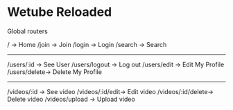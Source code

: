 # Wetube Reloaded

Global routers

/ → Home
/join → Join
/login → Login
/search → Search

---

/users/:id → See User
/users/logout -> Log out
/users/edit -> Edit My Profile
/users/delete→ Delete My Profile

---

/videos/:id → See video
/videos/:id/edit→ Edit video
/videos/:id/delete→ Delete video
/videos/upload -> Upload video
